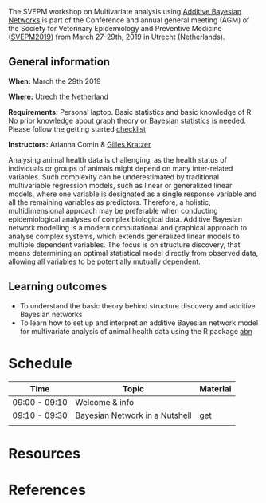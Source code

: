 
The SVEPM workshop on Multivariate analysis using [Additive Bayesian Networks](https://cran.r-project.org/package=abn) is part of the Conference and annual general meeting (AGM) of the Society for Veterinary Epidemiology and Preventive Medicine ([SVEPM2019](http://svepm2019.org)) from March 27-29th, 2019 in Utrecht (Netherlands).

## General information

**When:** March the 29th 2019

**Where:** Utrech the Netherland

**Requirements:** Personal laptop. Basic statistics and basic knowledge of R. No prior knowledge about graph theory or Bayesian statistics is needed. Please follow the getting started [checklist](getting_started.md)

**Instructors:** Arianna Comin & [Gilles Kratzer](https://gilleskratzer.netlify.com/)

Analysing animal health data is challenging, as the health status of individuals or groups of
animals might depend on many inter-related variables. Such complexity can be
underestimated by traditional multivariable regression models, such as linear or generalized
linear models, where one variable is designated as a single response variable and all the
remaining variables as predictors. Therefore, a holistic, multidimensional approach may be
preferable when conducting epidemiological analyses of complex biological data.
Additive Bayesian network modelling is a modern computational and graphical approach to
analyse complex systems, which extends generalized linear models to multiple dependent
variables. The focus is on structure discovery, that means determining an optimal statistical
model directly from observed data, allowing all variables to be potentially mutually
dependent.


## Learning outcomes
- To understand the basic theory behind structure discovery and additive Bayesian
networks
- To learn how to set up and interpret an additive Bayesian network model for
multivariate analysis of animal health data using the R package [abn](https://cran.r-project.org/package=abn)

# Schedule

| Time         | Topic                          | Material|
|--------------|--------------------------------|---------|
| 09:00 - 09:10| Welcome & info                 |         |
| 09:10 - 09:30| Bayesian Network in a Nutshell | [get](source/Presentations/gk_intro.pdf)|
|              |                                |        |



# Resources

# References